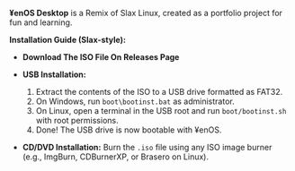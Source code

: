 **¥enOS Desktop** is a Remix of Slax Linux, created as a portfolio project for fun and learning.

**Installation Guide (Slax-style):**

- **Download The ISO File On Releases Page**

- **USB Installation:**
  1. Extract the contents of the ISO to a USB drive formatted as FAT32.  
  2. On Windows, run `boot\bootinst.bat` as administrator.  
  3. On Linux, open a terminal in the USB root and run `boot/bootinst.sh` with root permissions.  
  4. Done! The USB drive is now bootable with ¥enOS.

- **CD/DVD Installation:**
  Burn the `.iso` file using any ISO image burner (e.g., ImgBurn, CDBurnerXP, or Brasero on Linux).

